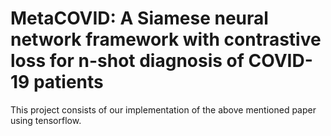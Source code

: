 # MetaCOVID: A Siamese neural network framework with contrastive loss for n-shot diagnosis of COVID-19 patients
This project consists of our implementation of the above mentioned paper using tensorflow.
